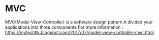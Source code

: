 # MVC
MVC(Model-View-Controller) is a software design pattern.It divided your applications into three components
For mpre information : https://mytechtlk.blogspot.com/2017/07/model-view-controller-mvc.html 
